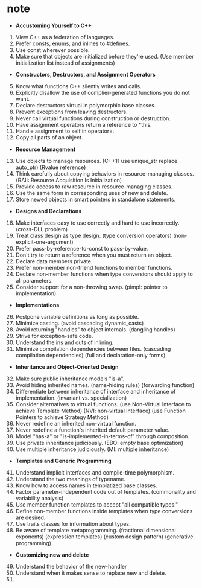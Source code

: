 # note

- **Accustoming Yourself to C++**

01. View C++ as a federation of languages.
02. Prefer consts, enums, and inlines to #defines.
03. Use const wherever possible.
04. Make sure that objects are initialized before they're used.
	(Use member initialization list instead of assignments)

- **Constructors, Destructors, and Assignment Operators**

05. Know what functions C++ silently writes and calls.
06. Explicitly disallow the use of complier-generated functions you do not want.
07. Declare destructors virtual in polymorphic base classes.
08. Prevent exceptions from leaving destructors.
09. Never call virtual functions during construction or destruction.
10. Have assignment operators return a reference to \*this.
11. Handle assignment to self in operator=.
12. Copy all parts of an object.

- **Resource Management**

13. Use objects to manage resources.
	(C++11 use unique_str replace auto_ptr)
	(Rvalue reference)
14. Think carefully about copying behaviors in resource-managing classes.
	(RAII: Resource Acquisition Is Initialization)
15. Provide access to raw resource in resource-managing classes.
16. Use the same form in corresponding uses of new and delete.
17. Store newed objects in smart pointers in standalone statements.

- **Designs and Declarations**

18. Make interfaces easy to use correctly and hard to use incorrectly.
	(cross-DLL problem)
19. Treat class design as type design.
	(type conversion operators)
	(non-explicit-one-argument)
20. Prefer pass-by-reference-to-const to pass-by-value.
21. Don't try to return a reference when you must return an object.
22. Declare data members private.
23. Prefer non-member non-friend functions to member functions.
24. Declare non-member functions when type conversions should apply to all parameters.
25. Consider support for a non-throwing swap.
	(pimpl: pointer to implementation)

- **Implementations**
26. Postpone variable definitions as long as possible.
27. Minimize casting.
	(avoid cascading dynamic_casts)
28. Avoid returning "handles" to object internals.
	(dangling handles)
29. Strive for exception-safe code.
30. Understand the ins and outs of inlining.
31. Minimize compilation dependencies between files.
	(cascading compilation dependencies)
	(full and declaration-only forms)

- **Inheritance and Object-Oriented Design**

32. Make sure public inheritance models "is-a".
33. Avoid hiding inherited names.
	(name-hiding rules)
	(forwarding function)
34. Differentiate between inheritance of interface and inheritance of implementation.
	(invariant vs. specialization)
35. Consider alternatives to virtual functions.
	(use Non-Virtual Interface to achieve Template Method)
	(NVI: non-virtual interface)
	(use Function Pointers to achieve Strategy Method)
36. Never redefine an inherited non-virtual function.
37. Never redefine a function's inherited default parameter value.
38. Model "has-a" or "is-implemented-in-terms-of" through composition.
39. Use private inheritance judiciously.
	(EBO: empty base optimization)
40. Use multiple inheritance judiciously.
	(MI: multiple inheritance)

- **Templates and Generic Programming**

41. Understand implicit interfaces and compile-time polymorphism.
42. Understand the two meanings of typename.
43. Know how to access names in templatized base classes.
44. Factor parameter-independent code out of templates.
	(commonality and variability analysis)
45. Use member function templates to accept "all compatible types."
46. Define non-member functions inside templates when type conversions are desired.
47. Use traits classes for information about types.
48. Be aware of template metaprogramming.
	(fractional dimensional exponents)
	(expression templates)
	(custom design pattern)
	(generative programming)

- **Customizing new and delete**

49. Understand the behavior of the new-handler
50. Understand when it makes sense to replace new and delete.
51. 